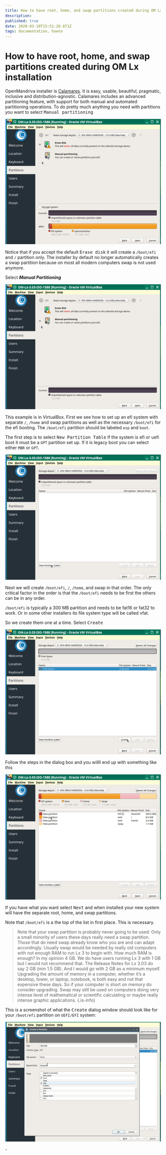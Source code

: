 ```yaml
---
title: How to have root, home, and swap partitions created during OM Lx installation
description: 
published: true
date: 2020-03-10T15:51:28.871Z
tags: documentation, howto
---
```


# How to have root, home, and swap partitions created during OM Lx installation

OpenMandriva installer is [Calamares](http://calamares.io/).
It is easy, usable, beautiful, pragmatic, inclusive and distribution-agnostic.
Calamares includes an advanced partitioning feature, with support for both manual and automated partitioning operations.
To do pretty much anything you need with partitions you want to select <kbd>Manual partitioning</kbd>

![root-home-swap-01.jpg](/images/root-home-swap-01.jpg)

Notice that if you accept the default <kbd>Erase disk</kbd> it will create a `/boot/efi` and `/` partition only.
The installer by default no longer automatically creates a swap partition because on most all modern computers swap is not used anymore.

Select ***Manual Partitioning***

![root-home-swap-02.jpg](/images/root-home-swap-02.jpg)

This example is in VirtualBox. First we see how to set up an efi system with separate `/`, `/home` and swap partitions as well as the necessary `/boot/efi` for the efi booting.
The `/boot/efi` partition should be labeled `esp` and `boot`.

The first step is to select <kbd>New Partition Table</kbd>
If the system is efi or uefi boot it must be a `GPT` partition set up.
If it is legacy boot you can select either `MBR` or `GPT`.

![root-home-swap-03.jpg](/images/root-home-swap-03.jpg)

Next we will create `/boot/efi`, `/`, `/home`, and swap in that order.
The only critical factor in the order is that the `/boot/efi` needs to be first the others can be in any order.

`/boot/efi` is typically a 300 MB partition and needs to be fat16 or fat32 to work. Or in some other installers its file system type will be called vfat.

So we create them one at a time.
Select <kbd>Create</kbd>

![root-home-swap-04.jpg](/images/root-home-swap-04.jpg)

Follow the steps in the dialog box and you willll end up with something like this

![root-home-swap-05.jpg](/images/root-home-swap-05.jpg)

If you have what you want select <kbd>Next</kbd> and when installed your new system will have the separate root, home, and swap partitions.

Note that `/boot/efi` is a the top of the list in first place. This is necessary.

> Note that your swap partition is probably never going to be used. Only a small minority of users these days really need a swap partition. Those that do need swap already know who you are and can adapt accordingly. Usually swap would be needed by really old computers with not enough RAM to run Lx 3 to begin with. How much RAM is enough? In my opinion 4 GB. We do have users running Lx 3 with 1 GB but I would not recommend that. The Release Notes for Lx 3.03 do say 2 GB (min 1.5 GB). And I would go with 2 GB as a minimum myself. Upgrading the amount of memory in a computer, whether it’s a desktop, tower, or laptop, notebook, is both easy and not that expensive these days. So if your computer is short on memory do consider upgrading.
Swap may still be used on computers doing very intense level of mathematical or scientific calculating or maybe really intense graphic applications.
{.is-info}


This is a screenshot of what the <kbd>Create</kbd> dialog window should look like for your `/boot/efi` partition on `UEFI/EFI` system:

![root-home-swap-06.jpg](/images/root-home-swap-06.jpg)

\-

